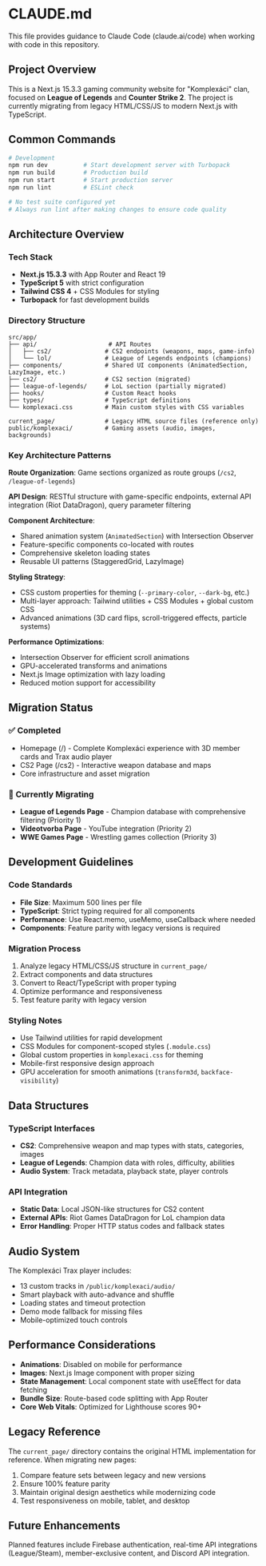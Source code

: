 # CLAUDE.md

This file provides guidance to Claude Code (claude.ai/code) when working with code in this repository.

## Project Overview

This is a Next.js 15.3.3 gaming community website for "Komplexáci" clan, focused on **League of Legends** and **Counter Strike 2**. The project is currently migrating from legacy HTML/CSS/JS to modern Next.js with TypeScript.

## Common Commands

```bash
# Development
npm run dev          # Start development server with Turbopack
npm run build        # Production build  
npm run start        # Start production server
npm run lint         # ESLint check

# No test suite configured yet
# Always run lint after making changes to ensure code quality
```

## Architecture Overview

### Tech Stack
- **Next.js 15.3.3** with App Router and React 19
- **TypeScript 5** with strict configuration
- **Tailwind CSS 4** + CSS Modules for styling
- **Turbopack** for fast development builds

### Directory Structure
```
src/app/
├── api/                    # API Routes
│   ├── cs2/               # CS2 endpoints (weapons, maps, game-info)
│   └── lol/               # League of Legends endpoints (champions)
├── components/            # Shared UI components (AnimatedSection, LazyImage, etc.)
├── cs2/                   # CS2 section (migrated)
├── league-of-legends/     # LoL section (partially migrated)
├── hooks/                 # Custom React hooks
├── types/                 # TypeScript definitions
└── komplexaci.css         # Main custom styles with CSS variables

current_page/              # Legacy HTML source files (reference only)
public/komplexaci/         # Gaming assets (audio, images, backgrounds)
```

### Key Architecture Patterns

**Route Organization**: Game sections organized as route groups (`/cs2`, `/league-of-legends`)

**API Design**: RESTful structure with game-specific endpoints, external API integration (Riot DataDragon), query parameter filtering

**Component Architecture**: 
- Shared animation system (`AnimatedSection`) with Intersection Observer
- Feature-specific components co-located with routes
- Comprehensive skeleton loading states
- Reusable UI patterns (StaggeredGrid, LazyImage)

**Styling Strategy**: 
- CSS custom properties for theming (`--primary-color`, `--dark-bg`, etc.)
- Multi-layer approach: Tailwind utilities + CSS Modules + global custom CSS
- Advanced animations (3D card flips, scroll-triggered effects, particle systems)

**Performance Optimizations**:
- Intersection Observer for efficient scroll animations
- GPU-accelerated transforms and animations
- Next.js Image optimization with lazy loading
- Reduced motion support for accessibility

## Migration Status

### ✅ Completed
- Homepage (/) - Complete Komplexáci experience with 3D member cards and Trax audio player
- CS2 Page (/cs2) - Interactive weapon database and maps
- Core infrastructure and asset migration

### 🔄 Currently Migrating  
- **League of Legends Page** - Champion database with comprehensive filtering (Priority 1)
- **Videotvorba Page** - YouTube integration (Priority 2)
- **WWE Games Page** - Wrestling games collection (Priority 3)

## Development Guidelines

### Code Standards
- **File Size**: Maximum 500 lines per file
- **TypeScript**: Strict typing required for all components
- **Performance**: Use React.memo, useMemo, useCallback where needed
- **Components**: Feature parity with legacy versions is required

### Migration Process
1. Analyze legacy HTML/CSS/JS structure in `current_page/`
2. Extract components and data structures
3. Convert to React/TypeScript with proper typing
4. Optimize performance and responsiveness
5. Test feature parity with legacy version

### Styling Notes
- Use Tailwind utilities for rapid development
- CSS Modules for component-scoped styles (`.module.css`)
- Global custom properties in `komplexaci.css` for theming
- Mobile-first responsive design approach
- GPU acceleration for smooth animations (`transform3d`, `backface-visibility`)

## Data Structures

### TypeScript Interfaces
- **CS2**: Comprehensive weapon and map types with stats, categories, images
- **League of Legends**: Champion data with roles, difficulty, abilities
- **Audio System**: Track metadata, playback state, player controls

### API Integration
- **Static Data**: Local JSON-like structures for CS2 content
- **External APIs**: Riot Games DataDragon for LoL champion data
- **Error Handling**: Proper HTTP status codes and fallback states

## Audio System

The Komplexáci Trax player includes:
- 13 custom tracks in `/public/komplexaci/audio/`
- Smart playback with auto-advance and shuffle
- Loading states and timeout protection
- Demo mode fallback for missing files
- Mobile-optimized touch controls

## Performance Considerations

- **Animations**: Disabled on mobile for performance
- **Images**: Next.js Image component with proper sizing
- **State Management**: Local component state with useEffect for data fetching
- **Bundle Size**: Route-based code splitting with App Router
- **Core Web Vitals**: Optimized for Lighthouse scores 90+

## Legacy Reference

The `current_page/` directory contains the original HTML implementation for reference. When migrating new pages:
1. Compare feature sets between legacy and new versions
2. Ensure 100% feature parity
3. Maintain original design aesthetics while modernizing code
4. Test responsiveness on mobile, tablet, and desktop

## Future Enhancements

Planned features include Firebase authentication, real-time API integrations (League/Steam), member-exclusive content, and Discord API integration.